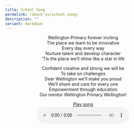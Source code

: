 ```yaml
---
title: School Song
permalink: /about-us/school-song/
description: ""
variant: markdown
---
```

<center> Wellington Primary forever inviting <br>
The place we learn to be innovative <br>
Every day every way <br>
Nurture talent and develop character <br>
'Tis the place we’ll shine like a star in life

<p> 

Confident creative and strong we will be <br>
To take on challenges <br>
Dear Wellington we’ll make you proud <br>
We’ll share and care for every one <br>
Empowerment through education <br>
Our mentor Wellington Primary&nbsp;*Wellington*!
</p><p>

[Play song](https://for.edu.sg/wtps-song)<br>
<audio src="https://for.edu.sg/wtps-song" controls=""></audio></p></center>